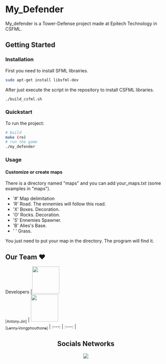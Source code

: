 # My_Defender

My_defender is a Tower-Defense project made at Epitech Technology in CSFML.  

## Getting Started

### Installation

First you need to install SFML librairies.
```bash
sudo apt-get install libsfml-dev
```
After just execute the script in the repository to install CSFML libraries.
```bash
./build_csfml.sh
```

### Quickstart

To run the project:
```bash
# build
make (re)
# run the game
./my_defender
```

### Usage

#### Customize or create maps

There is a directory named "maps" and you can add your_maps.txt (some examples in "maps").
  - '#' Map delimitation
  - 'R' Road. The ennemies will follow this road.
  - 'X' Boxes. Decoration.
  - 'O' Rocks. Decoration.
  - 'S' Ennemies Spawner.
  - 'B' Alies's Base.
  - ' ' Grass.

You just need to put your map in the directory. The program will find it.

## Our Team :heart:

Developers
|[<img src="https://github.com/Antonyjin.png?size=85" width=85><br><sub>[Antony Jin]</sub>](https://github.com/Antonyjin) |
[<img src="https://github.com/lennyvong.png?size=85" width=85><br><sub>[Lenny Vongphouthone]</sub>](https://github.com/lennyvong)
| :---: | :---: |

<h2 align=center>
Socials Networks
</h2>

<p align='center'>
    <a href="https://www.linkedin.com/in/antony-jin/">
        <img src="https://img.shields.io/badge/LinkedIn-0077B5?style=for-the-badge&logo=linkedin&logoColor=white">
    </a>
</p>
